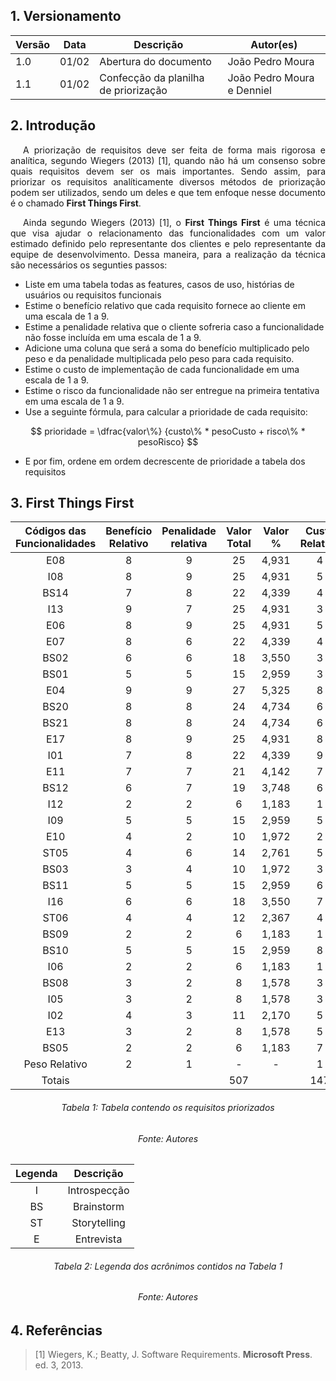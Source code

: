 ## 1. Versionamento

|Versão|Data|Descrição|Autor(es)|
|--|--|--|--|
|1.0|01/02|Abertura do documento|João Pedro Moura|
|1.1|01/02|Confecção da planilha de priorização|João Pedro Moura e Denniel|

## 2. Introdução
<p style="text-align: justify; text-indent: 20px"> A priorização de requisitos deve ser feita de forma mais rigorosa e analítica, segundo Wiegers (2013) [1], quando não há um consenso sobre quais requisitos devem ser os mais importantes. Sendo assim, para priorizar os requisitos analíticamente diversos métodos de priorização podem ser utilizados, sendo um deles e que tem enfoque nesse documento é o chamado <b>First Things First</b>.</p>
<p style="text-align: justify; text-indent: 20px"> Ainda segundo Wiegers (2013) [1], o <b>First Things First</b> é uma técnica que visa ajudar o relacionamento das funcionalidades com um valor estimado definido pelo representante dos clientes e pelo representante da equipe de desenvolvimento. Dessa maneira, para a realização da técnica são necessários os segunties passos:</p>

- Liste em uma tabela todas as features, casos de uso, histórias de usuários ou requisitos funcionais
- Estime o benefício relativo que cada requisito fornece ao cliente em uma escala de 1 a 9.
- Estime a penalidade relativa que o cliente sofreria caso a funcionalidade não fosse incluída em uma escala de 1 a 9.
- Adicione uma coluna que será a soma do benefício multiplicado pelo peso e da penalidade multiplicada pelo peso para cada requisito.
- Estime o custo de implementação de cada funcionalidade em uma escala de 1 a 9.
- Estime o risco da funcionalidade não ser entregue na primeira tentativa em uma escala de 1 a 9.
- Use a seguinte fórmula, para calcular a prioridade de cada requisito:

$$
prioridade = \dfrac{valor\%} {custo\% * pesoCusto + risco\% * pesoRisco}
$$

- E por fim, ordene em ordem decrescente de prioridade a tabela dos requisitos

## 3. First Things First
| Códigos das Funcionalidades | Benefício Relativo | Penalidade relativa | Valor Total | Valor % | Custo Relativo | Custo % | Risco Relativo | Risco % | Prioridade |
| :-------------------------: | :----------------: | :-----------------: | :---------: | :-----: | :------------: | :-----: | :------------: | :-----: | :--------: |
|E08|8|9|25|4,931|4|2,721|5|3,049|1,161|
|I08|8|9|25|4,931|5|3,401|3|1,829|1,142|
|BS14|7|8|22|4,339|4|2,721|4|2,439|1,101|
|I13|9|7|25|4,931|3|2,041|8|4,878|1,101|
|E06|8|9|25|4,931|5|3,401|4|2,439|1,067|
|E07|8|6|22|4,339|4|2,721|5|3,049|1,022|
|BS02|6|6|18|3,550|3|2,041|5|3,049|0,996|
|BS01|5|5|15|2,959|3|2,041|4|2,439|0,907|
|E04|9|9|27|5,325|8|5,442|2|1,220|0,880|
|BS20|8|8|24|4,734|6|4,082|5|3,049|0,844|
|BS21|8|8|24|4,734|6|4,082|6|3,659|0,801|
|E17|8|9|25|4,931|8|5,442|3|1,829|0,776|
|I01|7|8|22|4,339|9|6,122|1|0,610|0,675|
|E11|7|7|21|4,142|7|4,762|5|3,049|0,659|
|BS12|6|7|19|3,748|6|4,082|6|3,659|0,634|
|I12|2|2|6|1,183|1|0,680|4|2,439|0,623|
|I09|5|5|15|2,959|5|3,401|6|3,659|0,566|
|E10|4|2|10|1,972|2|1,361|7|4,268|0,564|
|ST05|4|6|14|2,761|5|3,401|5|3,049|0,561|
|BS03|3|4|10|1,972|3|2,041|5|3,049|0,553|
|BS11|5|5|15|2,959|6|4,082|5|3,049|0,528|
|I16|6|6|18|3,550|7|4,762|8|4,878|0,493|
|ST06|4|4|12|2,367|4|2,721|7|4,268|0,487|
|BS09|2|2|6|1,183|1|0,680|6|3,659|0,472|
|BS10|5|5|15|2,959|8|5,442|4|2,439|0,444|
|I06|2|2|6|1,183|1|0,680|7|4,268|0,420|
|BS08|3|2|8|1,578|3|2,041|6|3,659|0,408|
|I05|3|2|8|1,578|3|2,041|7|4,268|0,378|
|I02|4|3|11|2,170|5|3,401|8|4,878|0,371|
|E13|3|2|8|1,578|5|3,401|7|4,268|0,285|
|BS05|2|2|6|1,183|7|4,762|6|3,659|0,180|
|        Peso Relativo        |         2          |          1          |      -      |    -    |       1        |    -    |      0.5       |    -    |      -     |
|           Totais            |                    |                     |     507     |         |      147       |         |      164       |         |    21,100  |


<h6 align = "center">Tabela 1: Tabela contendo os requisitos priorizados</h6>
<h6 align = "center">Fonte: Autores</h6>

<center>

|Legenda|Descrição|
|:--:|:--:|
|I|Introspecção|
|BS|Brainstorm|
|ST|Storytelling|
|E|Entrevista|

<h6>Tabela 2: Legenda dos acrônimos contidos na Tabela 1</h6>
<h6>Fonte: Autores</h6>

</center>

## 4. Referências

> [1] Wiegers, K.; Beatty, J. Software Requirements. <b>Microsoft Press</b>. ed. 3, 2013.</p>
